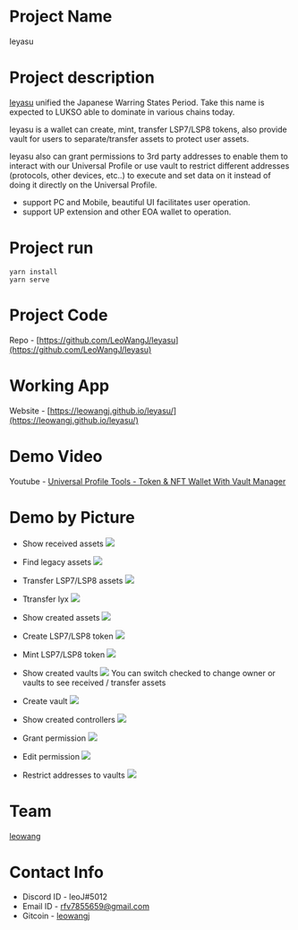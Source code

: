 # Project Name

Ieyasu

# Project description
[Ieyasu](https://en.wikipedia.org/wiki/Tokugawa_Ieyasu) unified the Japanese Warring States Period.
Take this name is expected to LUKSO able to dominate in various chains today.

Ieyasu is a wallet can create, mint, transfer LSP7/LSP8 tokens, also provide vault for users to separate/transfer assets to protect user assets.

Ieyasu also can grant permissions to 3rd party addresses to enable them to interact with our Universal Profile or use vault to restrict different addresses (protocols, other devices, etc..) to execute and set data on it instead of doing it directly on the Universal Profile.

- support PC and Mobile,  beautiful UI facilitates user operation.
- support UP extension and other EOA wallet to operation.



# Project run
```
yarn install 
yarn serve
```
# Project Code

Repo - [https://github.com/LeoWangJ/Ieyasu](https://github.com/LeoWangJ/Ieyasu)

# Working App

Website - [https://leowangj.github.io/leyasu/](https://leowangj.github.io/leyasu/)

# Demo Video

Youtube - [Universal Profile Tools - Token & NFT Wallet With Vault Manager](https://youtu.be/PxE2KuxBY0s)


# Demo by Picture 
- Show received assets
![](./public/received.png)
- Find legacy assets
![](./public/find_legacy_assets.png)
- Transfer LSP7/LSP8 assets
![](./public/transfer.png)
- Ttransfer lyx
![](./public/transfer_lyx.png)
- Show created assets
![](./public/vaults.png)

- Create LSP7/LSP8 token 
![](./public/create_token.png)
- Mint LSP7/LSP8 token 
![](./public/mint_nft.png)
- Show created vaults 
![](./public/controllers.png)
 You can switch checked to change owner or vaults to see received / transfer assets 
- Create vault
![](./public/create_vault.png)
- Show created controllers 
![](./public/created.png)

- Grant permission
![](./public/grant_permission.png)

- Edit permission
![](./public/edit_permission.png)

- Restrict addresses to vaults
![](./public/restrict_address_to_vaults.png)

# Team
[leowang](https://github.com/LeoWangJ)
# Contact Info

- Discord ID - leoJ#5012
- Email ID - [rfv7855659@gmail.com](mailto:rfv7855659@gmail.com)
- Gitcoin - [leowangj](https://gitcoin.co/leowangj)